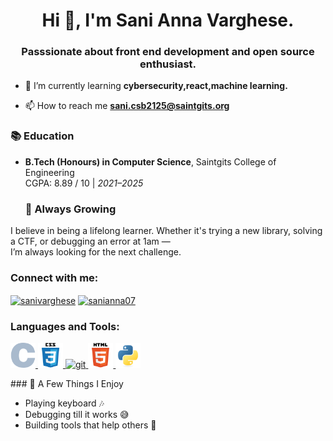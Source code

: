 <h1 align="center">Hi 👋, I'm Sani Anna Varghese.</h1>
<h3 align="center">Passsionate about front end development and open source enthusiast.</h3>

- 🌱 I’m currently learning **cybersecurity,react,machine learning.**

- 📫 How to reach me **sani.csb2125@saintgits.org**

### 📚 Education

- **B.Tech (Honours) in Computer Science**, Saintgits College of Engineering  
  CGPA: 8.89 / 10 | *2021–2025*

  ### 🌱 Always Growing

I believe in being a lifelong learner. Whether it's trying a new library, solving a CTF, or debugging an error at 1am —  
I’m always looking for the next challenge.
<h3 align="left">Connect with me:</h3>
<p align="left">
<a href="https://linkedin.com/in/sanivarghese" target="blank"><img align="center" src="https://raw.githubusercontent.com/rahuldkjain/github-profile-readme-generator/master/src/images/icons/Social/linked-in-alt.svg" alt="sanivarghese" height="30" width="40" /></a>
<a href="https://www.hackerrank.com/sanianna07" target="blank"><img align="center" src="https://raw.githubusercontent.com/rahuldkjain/github-profile-readme-generator/master/src/images/icons/Social/hackerrank.svg" alt="sanianna07" height="30" width="40" /></a>
</p>

<h3 align="left">Languages and Tools:</h3>
<p align="left"> <a href="https://www.cprogramming.com/" target="_blank" rel="noreferrer"> <img src="https://raw.githubusercontent.com/devicons/devicon/master/icons/c/c-original.svg" alt="c" width="40" height="40"/> </a> <a href="https://www.w3schools.com/css/" target="_blank" rel="noreferrer"> <img src="https://raw.githubusercontent.com/devicons/devicon/master/icons/css3/css3-original-wordmark.svg" alt="css3" width="40" height="40"/> </a> <a href="https://git-scm.com/" target="_blank" rel="noreferrer"> <img src="https://www.vectorlogo.zone/logos/git-scm/git-scm-icon.svg" alt="git" width="40" height="40"/> </a> <a href="https://www.w3.org/html/" target="_blank" rel="noreferrer"> <img src="https://raw.githubusercontent.com/devicons/devicon/master/icons/html5/html5-original-wordmark.svg" alt="html5" width="40" height="40"/> </a> <a href="https://www.python.org" target="_blank" rel="noreferrer"> <img src="https://raw.githubusercontent.com/devicons/devicon/master/icons/python/python-original.svg" alt="python" width="40" height="40"/> </a> </p>
### 🎹 A Few Things I Enjoy

- Playing keyboard 🎶
- Debugging till it works 😅  
- Building tools that help others 🚀
